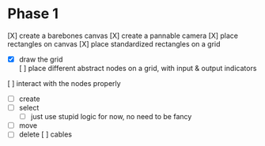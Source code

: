 
# Phase 1
[X] create a barebones canvas
[X] create a pannable camera 
[X] place rectangles on canvas 
[X] place standardized rectangles on a grid
 - [X] draw the grid  
[ ] place different abstract nodes on a grid, with input & output indicators


[ ] interact with the nodes properly
 - [ ] create 
 - [ ] select
    - [ ] just use stupid logic for now, no need to be fancy 
 - [ ] move
 - [ ] delete
[ ] cables